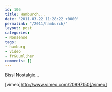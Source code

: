 ```yaml
---
id: 106
title: Hamburch...
date: '2011-03-22 11:28:22 +0000'
permalink: "/2011/hamburch/"
layout: post
categories:
- Nonsense
tags:
- hamburg
- video
- fr&uuml;her
comments: []
---
```

Bissl Nostalgie...

[vimeo]<http://www.vimeo.com/20997150[/vimeo]>